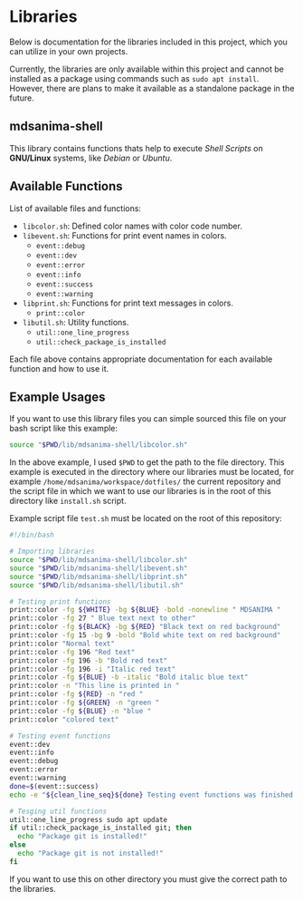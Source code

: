 # Libraries

Below is documentation for the libraries included in this project, which you can utilize in your own projects.

Currently, the libraries are only available within this project and cannot be installed as a package using commands such as `sudo apt install`. However, there are plans to make it available as a standalone package in the future.

## mdsanima-shell

This library contains functions thats help to execute _Shell Scripts_ on **GNU/Linux** systems, like _Debian_ or _Ubuntu_.

## Available Functions

List of available files and functions:

- `libcolor.sh`: Defined color names with color code number.
- `libevent.sh`: Functions for print event names in colors.
  - `event::debug`
  - `event::dev`
  - `event::error`
  - `event::info`
  - `event::success`
  - `event::warning`
- `libprint.sh`: Functions for print text messages in colors.
  - `print::color`
- `libutil.sh`: Utility functions.
  - `util::one_line_progress`
  - `util::check_package_is_installed`

Each file above contains appropriate documentation for each available function and how to use it.

## Example Usages

If you want to use this library files you can simple sourced this file on your bash script like this example:

```bash
source "$PWD/lib/mdsanima-shell/libcolor.sh"
```

In the above example, I used `$PWD` to get the path to the file directory. This example is executed in the directory where our libraries must be located, for example `/home/mdsanima/workspace/dotfiles/` the current repository and the script file in which we want to use our libraries is in the root of this directory like `install.sh` script.

Example script file `test.sh` must be located on the root of this repository:

```bash
#!/bin/bash

# Importing libraries
source "$PWD/lib/mdsanima-shell/libcolor.sh"
source "$PWD/lib/mdsanima-shell/libevent.sh"
source "$PWD/lib/mdsanima-shell/libprint.sh"
source "$PWD/lib/mdsanima-shell/libutil.sh"

# Testing print functions
print::color -fg ${WHITE} -bg ${BLUE} -bold -nonewline " MDSANIMA "
print::color -fg 27 " Blue text next to other"
print::color -fg ${BLACK} -bg ${RED} "Black text on red background"
print::color -fg 15 -bg 9 -bold "Bold white text on red background"
print::color "Normal text"
print::color -fg 196 "Red text"
print::color -fg 196 -b "Bold red text"
print::color -fg 196 -i "Italic red text"
print::color -fg ${BLUE} -b -italic "Bold italic blue text"
print::color -n "This line is printed in "
print::color -fg ${RED} -n "red "
print::color -fg ${GREEN} -n "green "
print::color -fg ${BLUE} -n "blue "
print::color "colored text"

# Testing event functions
event::dev
event::info
event::debug
event::error
event::warning
done=$(event::success)
echo -e "${clean_line_seq}${done} Testing event functions was finished!"

# Tesging util functions
util::one_line_progress sudo apt update
if util::check_package_is_installed git; then
  echo "Package git is installed!"
else
  echo "Package git is not installed!"
fi
```

If you want to use this on other directory you must give the correct path to the libraries.
